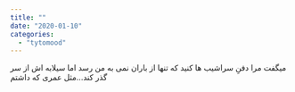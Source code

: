 ```yaml
---
title: ""
date: "2020-01-10"
categories: 
  - "tytomood"
---
```


میگفت مرا دفنِ سراشیب ها کنید که تنها از باران نمی به من رسد اما سیلابه اش از سر گذر کند...مثل عمری که داشتم
